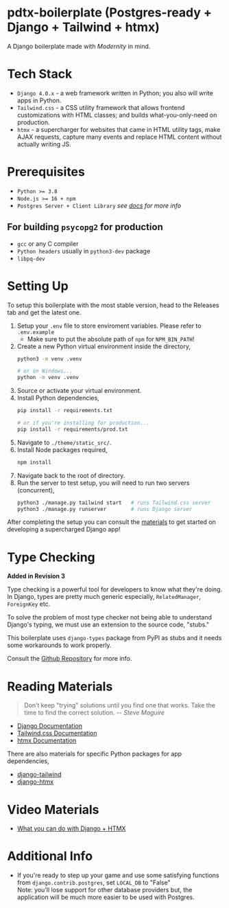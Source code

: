 # pdtx-boilerplate (Postgres-ready + Django + Tailwind + htmx)
A Django boilerplate made with *Modernity* in mind.

# Tech Stack
* `Django 4.0.x` - a web framework written in Python; you also will write apps in Python.
* `Tailwind.css` - a CSS utility framework that allows frontend customizations with HTML classes; and builds what-you-only-need on production.
* `htmx` - a supercharger for websites that came in HTML utility tags, make AJAX requests, capture many events and replace HTML content without actually writing JS.

# Prerequisites
* `Python >= 3.8`
* `Node.js >= 16 + npm`
* `Postgres Server + Client Library` *see [docs][psycopg2-docs] for more info*
## For building `psycopg2` for production
* `gcc` or any C compiler
* `Python headers` usually in `python3-dev` package
* `libpq-dev`

# Setting Up
To setup this boilerplate with the most stable version, head to the Releases tab and get the latest one.

1. Setup your `.env` file to store enviroment variables. Please refer to `.env.example`
   * Make sure to put the absolute path of `npm` for `NPM_BIN_PATH`!
2. Create a new Python virtual environment inside the directory,
   ```sh
   python3 -m venv .venv
   
   # or on Windows...
   python -m venv .venv
   ```
3. Source or activate your virtual environment.
4. Install Python dependencies,
   ```sh
   pip install -r requirements.txt

   # or if you're installing for production...
   pip install -r requirements/prod.txt
   ```
5. Navigate to `./theme/static_src/`.
6. Install Node packages required,
   ```sh
   npm install
   ```
7. Navigate back to the root of directory.
8. Run the server to test setup, you will need to run two servers (concurrent),
   ```sh
   python3 ./manage.py tailwind start   # runs Tailwind.css server
   python3 ./manage.py runserver        # runs Django server
   ```

After completing the setup you can consult the [materials](#reading-materials) to get started on developing a supercharged Django app!

# Type Checking
**Added in Revision 3**

Type checking is a powerful tool for developers to know what they're doing. In Django, types are pretty much
generic especially, `RelatedManager`, `ForeignKey` etc.

To solve the problem of most type checker not being able to understand Django's typing, we must use an extension to
the source code, "stubs."

This boilerplate uses `django-types` package from PyPI as stubs and it needs some workarounds to work properly.

Consult the [Github Repository][django-types] for more info.

# Reading Materials
> Don’t keep "trying" solutions until you find one that works. Take the time to find the correct solution. *-- Steve Maguire*
* [Django Documentation][django-docs]
* [Tailwind.css Documentation][tailwind-docs]
* [htmx Documentation][htmx-docs]

There are also materials for specific Python packages for app dependencies,
* [django-tailwind][django-tailwind]
* [django-htmx][django-htmx]

# Video Materials
* [What you can do with Django + HTMX][django-htmx-playlist]

# Additional Info
* If you're ready to step up your game and use some satisfying functions from `django.contrib.postgres`, set `LOCAL_DB` to "False"<br>
  Note: you'll lose support for other database providers but, the application will be much more easier to be used with Postgres.

[psycopg2-docs]: https://www.psycopg.org/docs/install.html#prerequisites
[django-docs]: https://docs.djangoproject.com/en/
[tailwind-docs]: https://tailwindcss.com/docs/utility-first
[htmx-docs]: https://htmx.org/docs/
[django-tailwind]: https://django-tailwind.readthedocs.io/en/latest/
[django-htmx]: https://django-htmx.readthedocs.io/en/latest/
[django-types]: https://github.com/sbdchd/django-types
[django-htmx-playlist]: https://www.youtube.com/playlist?list=PL-2EBeDYMIbRByZ8GXhcnQSuv2dog4JxY



